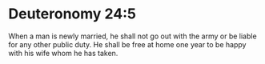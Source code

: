 # Deuteronomy 24:5

When a man is newly married, he shall not go out with the army or be liable for any other public duty. He shall be free at home one year to be happy with his wife whom he has taken.

